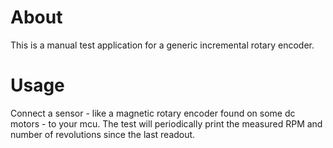 # About
This is a manual test application for a generic incremental rotary encoder.

# Usage
Connect a sensor - like a magnetic rotary encoder found on some dc motors - to your mcu.
The test will periodically print the measured RPM and number of revolutions
since the last readout.